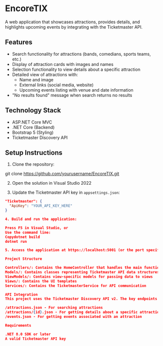 # EncoreTIX

A web application that showcases attractions, provides details, and highlights upcoming events by integrating with the Ticketmaster API.

## Features

- Search functionality for attractions (bands, comedians, sports teams, etc.)
- Display of attraction cards with images and names
- Selection functionality to view details about a specific attraction
- Detailed view of attractions with:
  - Name and image
  - External links (social media, website)
  - Upcoming events listing with venue and date information
- "No results found" message when search returns no results

## Technology Stack

- ASP.NET Core MVC
- .NET Core (Backend)
- Bootstrap 5 (Styling)
- Ticketmaster Discovery API

## Setup Instructions

1. Clone the repository:

git clone https://github.com/yourusername/EncoreTIX.git

2. Open the solution in Visual Studio 2022

3. Update the Ticketmaster API key in `appsettings.json`:
```json
"Ticketmaster": {
  "ApiKey": "YOUR_API_KEY_HERE"
}

4. Build and run the application:

Press F5 in Visual Studio, or
Use the command line:
Copydotnet build
dotnet run

5. Access the application at https://localhost:5001 (or the port specified in your environment)

Project Structure

Controllers/: Contains the HomeController that handles the main functionality
Models/: Contains classes representing Ticketmaster API data structures
ViewModels/: Contains view-specific models for passing data to views
Views/: Contains the UI templates
Services/: Contains the TicketmasterService for API communication

API Integration
This project uses the Ticketmaster Discovery API v2. The key endpoints used are:

/attractions.json - For searching attractions
/attractions/{id}.json - For getting details about a specific attraction
/events.json - For getting events associated with an attraction

Requirements

.NET 8.0 SDK or later
A valid Ticketmaster API key